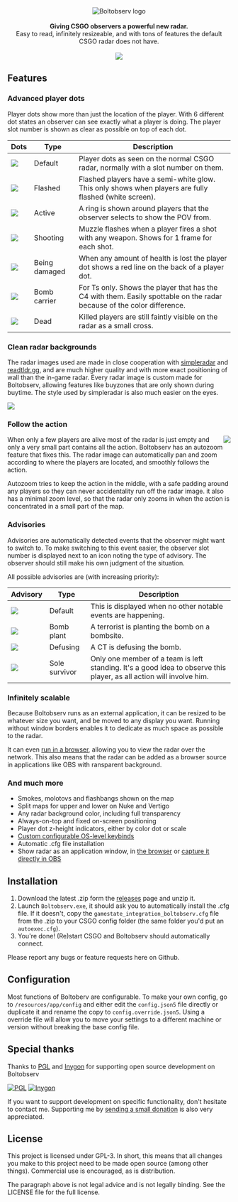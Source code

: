 <div align="center">
	<img src="https://i.imgur.com/VxEv6oI.png" alt="Boltobserv logo" /><br /><br />
	<strong>Giving CSGO observers a powerful new radar.</strong><br />
	<span>Easy to read, infinitely resizeable, and with tons of features the default CSGO radar does not have.</span><br /><br />
	<img src="https://i.imgur.com/ydc2Hf9.gif" />
</div>

## Features

### Advanced player dots

Player dots show more than just the location of the player. With 6 different dot states an observer can see exactly what a player is doing. The player slot number is shown as clear as possible on top of each dot.

| Dots                                   | Type              | Description                                                                                                             |
|----------------------------------------|-------------------|-------------------------------------------------------------------------------------------------------------------------|
| ![](https://i.imgur.com/rS7z3Hh.png)   | Default           | Player dots as seen on the normal CSGO radar, normally with a slot number on them.                                      |
| ![](https://i.imgur.com/qCqMGfY.png)   | Flashed           | Flashed players have a semi-white glow. This only shows when players are fully flashed (white screen).                  |
| ![](https://i.imgur.com/QNhkhlV.png)   | Active            | A ring is shown around players that the observer selects to show the POV from.                                          |
| ![](https://i.imgur.com/lemRnpz.png)   | Shooting          | Muzzle flashes when a player fires a shot with any weapon. Shows for 1 frame for each shot.                             |
| ![](https://i.imgur.com/HgQuHIY.png)   | Being damaged     | When any amount of health is lost the player dot shows a red line on the back of a player dot.                          |
| ![](https://i.imgur.com/ahtStgB.png)   | Bomb carrier      | For Ts only. Shows the player that has the C4 with them. Easily spottable on the radar because of the color difference. |
| ![](https://i.imgur.com/dFSweaR.png)   | Dead              | Killed players are still faintly visible on the radar as a small cross.                                                 |

### Clean radar backgrounds

The radar images used are made in close cooperation with [simpleradar](https://readtldr.gg/simpleradar) and [readtldr.gg](https://readtldr.gg/), and are much higher quality and with more exact positioning of wall than the in-game radar. Every radar image is custom made for Boltobserv, allowing features like buyzones that are only shown during buytime. The style used by simpleradar is also much easier on the eyes.

![](https://i.imgur.com/Pvfi8vx.png)

### Follow the action

<img src="https://imgur.com/2i10hEO.gif"  align="right"/>

When only a few players are alive most of the radar is just empty and only a very small part contains all the action. Boltobserv has an autozoom feature that fixes this. The radar image can automatically pan and zoom according to where the players are located, and smoothly follows the action.

Autozoom tries to keep the action in the middle, with a safe padding around any players so they can never accidentality run off the radar image. it also has a minimal zoom level, so that the radar only zooms in when the action is concentrated in a small part of the map.

### Advisories

Advisories are automatically detected events that the observer might want to switch to.
To make switching to this event easier, the observer slot number is displayed next to an icon noting the type of advisory.
The observer should still make his own judgment of the situation.

All possible advisories are (with increasing priority):

| Advisory                               | Type          | Description                                                                                                          |
|----------------------------------------|---------------|----------------------------------------------------------------------------------------------------------------------|
| ![](https://i.imgur.com/xR9eknI.png)   | Default       | This is displayed when no other notable events are happening.                                                        |
| ![](https://i.imgur.com/DD2El5N.png)   | Bomb plant    | A terrorist is planting the bomb on a bombsite.                                                                      |
| ![](https://i.imgur.com/Xy1oLON.png)   | Defusing      | A CT is defusing the bomb.                                                                                           |
| ![](https://i.imgur.com/FCZ8oB0.png)   | Sole survivor | Only one member of a team is left standing. It's a good idea to observe this player, as all action will involve him. |

### Infinitely scalable

Because Boltobserv runs as an external application, it can be resized to be whatever size you want, and be moved to any display you want.
Running without window borders enables it to dedicate as much space as possible to the radar.

It can even [run in a browser](https://github.com/boltgolt/boltobserv/wiki/Opening-radar-in-browser), allowing you to view the radar over the network. This also means that the radar can be added as a browser source in applications like OBS with ransparent background.

### And much more

 - Smokes, molotovs and flashbangs shown on the map
 - Split maps for upper and lower on Nuke and Vertigo
 - Any radar background color, including full transparency
 - Always-on-top and fixed on-screen positioning
 - Player dot z-height indicators, either by color dot or scale
 - [Custom configurable OS-level keybinds](https://github.com/boltgolt/boltobserv/wiki/How-to-use-keybinds)
 - Automatic .cfg file installation
 - Show radar as an application window, in [the browser](https://github.com/boltgolt/boltobserv/wiki/Opening-radar-in-browser) or [capture it directly in OBS](https://github.com/boltgolt/boltobserv/wiki/How-to-capture-Boltobserv-in-OBS)


## Installation

1. Download the latest .zip form the [releases](https://github.com/boltgolt/boltobserv/releases) page and unzip it.
2. Launch `Boltobserv.exe`, it should ask you to automatically install the .cfg file. If it doesn't, copy the `gamestate_integration_boltobserv.cfg` file from the .zip to your CSGO config folder (the same folder you'd put an `autoexec.cfg`).
3. You're done! (Re)start CSGO and Boltobserv should automatically connect.

Please report any bugs or feature requests here on Github.

## Configuration

Most functions of Boltoberv are configurable. To make your own config, go to `/resources/app/config` and either edit the `config.json5` file directly or duplicate it and rename the copy to `config.override.json5`. Using a override file will allow you to move your settings to a different machine or version without breaking the base config file.

## Special thanks

Thanks to [PGL](https://www.pglesports.com/) and [Inygon](https://inygon.com/) for supporting open source development on Boltobserv

[![PGL](https://i.imgur.com/0LaJULP.png)](https://www.pglesports.com/)
[![Inygon](https://i.imgur.com/bQjz86D.png)](https://inygon.com/)

If you want to support development on specific functionality, don't hesitate to contact me. Supporting me by [sending a small donation](https://ko-fi.com/boltgolt) is also very appreciated.

## License

This project is licensed under GPL-3. In short, this means that all changes you make to this project need to be made open source (among other things). Commercial use is encouraged, as is distribution.

The paragraph above is not legal advice and is not legally binding. See the LICENSE file for the full license.
